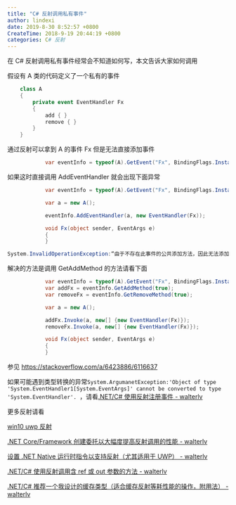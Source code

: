 ```yaml
---
title: "C# 反射调用私有事件"
author: lindexi
date: 2019-8-30 8:52:57 +0800
CreateTime: 2018-9-19 20:44:19 +0800
categories: C# 反射
---
```


在 C# 反射调用私有事件经常会不知道如何写，本文告诉大家如何调用

<!--more-->



<!-- 标签：C#，反射 -->

假设有 A 类的代码定义了一个私有的事件

```csharp
    class A
    {
        private event EventHandler Fx
        {
            add { }
            remove { }
        }
    }
```

通过反射可以拿到 A 的事件 Fx 但是无法直接添加事件

```csharp
            var eventInfo = typeof(A).GetEvent("Fx", BindingFlags.Instance | BindingFlags.NonPublic);
```

如果这时直接调用 AddEventHandler 就会出现下面异常

```csharp
            var eventInfo = typeof(A).GetEvent("Fx", BindingFlags.Instance | BindingFlags.NonPublic);

            var a = new A();

            eventInfo.AddEventHandler(a, new EventHandler(Fx));

            void Fx(object sender, EventArgs e)
            {
            }
```

```csharp
System.InvalidOperationException:“由于不存在此事件的公共添加方法，因此无法添加该事件处理程序。”
```

解决的方法是调用 GetAddMethod 的方法请看下面

```csharp
            var eventInfo = typeof(A).GetEvent("Fx", BindingFlags.Instance | BindingFlags.NonPublic);
            var addFx = eventInfo.GetAddMethod(true);
            var removeFx = eventInfo.GetRemoveMethod(true);

            var a = new A();

            addFx.Invoke(a, new[] {new EventHandler(Fx)});
            removeFx.Invoke(a, new[] {new EventHandler(Fx)});

            void Fx(object sender, EventArgs e)
            {
            }
```

参见 https://stackoverflow.com/a/6423886/6116637

如果可能遇到类型转换的异常`System.ArgumanetException:'Object of type 'System.EventHandler1[System.EventArgs]' cannot be converted to type 'System.EventHandler'. `，请看[.NET/C# 使用反射注册事件 - walterlv](https://walterlv.com/post/add-event-handler-using-reflection.html )

更多反射请看

[win10 uwp 反射](https://lindexi.gitee.io/post/win10-uwp-%E5%8F%8D%E5%B0%84.html )

[.NET Core/Framework 创建委托以大幅度提高反射调用的性能 - walterlv](https://walterlv.com/post/create-delegate-to-improve-reflection-performance.html )

[设置 .NET Native 运行时指令以支持反射（尤其适用于 UWP） - walterlv](https://walterlv.com/uwp/2017/09/21/reflection-using-dotnet-native-runtime-directive.html )

[.NET/C# 使用反射调用含 ref 或 out 参数的方法 - walterlv](https://walterlv.com/post/handle-ref-or-out-arguments-using-reflection.html )

[.NET/C# 推荐一个我设计的缓存类型（适合缓存反射等耗性能的操作，附用法） - walterlv](https://walterlv.com/post/design-a-cache-pool.html )

